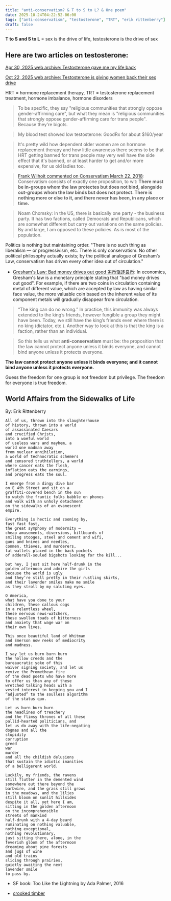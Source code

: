 ```yaml
---
title: "anti-conservatism? & T to S to L? & One poem"
date: 2025-10-24T04:22:52-06:00
tags: ["anti-conservatism", "testosterone", "TRT", "erik rittenberry"]
draft: false
---
```


**T to S and S to L** = sex is the drive of life, testosterone is the drive of sex

## Here are two articles on testosterone:

[Apr 30, 2025 web archive: Testosterone gave me my life back](https://archive.ph/XJbKb)

[Oct 22, 2025 web archive: Testosterone is giving women back their sex drive](https://web.archive.org/web/20251023020416/https://www.nytimes.com/2025/10/22/magazine/testosterone-women-health-sex-libido-menopause.html)

HRT = hormone replacement therapy,
TRT = testosterone replacement treatment,
hormone imbalance,
hormone disorders

>  To be specific, they say "religious communities that strongly oppose gender-affirming care", but what they mean is "religious communities that strongly oppose gender-affirming care for trans people". Because they're bigots.

> My blood test showed low testosterone: GoodRx for about $160/year

> It's pretty wild how dependent older women are on hormone replacement therapy and how little awareness there seems to be that HRT getting banned for trans people may very well have the side effect that it's banned, or at least harder to get and/or more expensive, for us old ladies too.

> [Frank Wilhoit commented on Conservatism March 22, 2018](https://crookedtimber.org/2018/03/21/liberals-against-progressives/#comment-729288): Conservatism consists of exactly one proposition, to wit: **There must be in-groups whom the law protectes but does not bind, alongside out-groups whom the law binds but does not protect. There is nothing more or else to it, and there never has been, in any place or time.**

> Noam Chomsky: In the US, there is basically one party - the business party. It has two factions, called Democrats and Republicans, which are somewhat different but carry out variations on the same policies. By and large, I am opposed to these policies. As is most of the population.

Politics is nothing but maintaining order. "There is no such thing as liberalism — or progressivism, etc. There is only conservatism. No other political philosophy actually exists; by the political analogue of Gresham’s Law, conservatism has driven every other idea out of circulation."

* [Gresham's Law: Bad money drives out good 劣币驱逐良币](https://en.wikipedia.org/wiki/Gresham%27s_law): In economics, Gresham's law is a monetary principle stating that "bad money drives out good". For example, if there are two coins in circulation containing metal of different value, which are accepted by law as having similar face value, the more valuable coin based on the inherent value of its component metals will gradually disappear from circulation. 

> “The king can do no wrong.” In practice, this immunity was always extended to the king’s friends, however fungible a group they might have been. Today, we still have the king’s friends even where there is no king (dictator, etc.). Another way to look at this is that the king is a faction, rather than an individual.

> So this tells us what **anti-conservatism** must be: the proposition that the law cannot protect anyone unless it binds everyone, and cannot bind anyone unless it protects everyone.

**The law cannot protect anyone unless it binds everyone; and it cannot bind anyone unless it protects everyone.**

Guess the freedom for one group is not freedom but privilege. The freedom for everyone is true freedom.

## World Affairs from the Sidewalks of Life
   By: Erik Rittenberry

```
All of us, thrown into the slaughterhouse
of history, thrown into a world 
of assassinated Caesars
and crucified Christs, 
into a woeful world 
of useless wars and mayhem, a
world one madman away
from nuclear annihilation,
a world of technocratic schemers
and censored truthtellers, a world
where cancer eats the flesh,
inflation eats the earnings,
and progress eats the soul.

I emerge from a dingy dive bar 
on E 4th Street and sit on a 
graffiti-covered bench in the sun
to watch the frantic folks babble on phones
and walk with an unholy detachment
on the sidewalks of an evanescent
empire.

Everything is hectic and zooming by,
fast fast fast,
the great symphony of modernity —
cheap amusements, diversions, billboards of
smiling stooges, steel and cement and wifi,
guns and knives and needles,
conmen, thieves, and murderers,
fat wallets placed in the back pockets
of adderall-souled bigshots looking for the kill...

but hey, I just sit here half-drunk in the
golden afternoon and admire the girls
because the world is ugly
and they’re still pretty in their rustling skirts,
and their lavender smiles make me smile
as they stroll by my saluting eyes.

O America,
what have you done to your 
children, these callous cogs
in a relentless wheel, 
these nervous news-watchers,
these swollen toads of bitterness
and anxiety that wage war on
their own lives. 

This once beautiful land of Whitman
and Emerson now reeks of mediocrity 
and madness.

I say let us burn burn burn 
the hollow creeds and the 
bureaucratic yoke of this
waiver signing society, and let us 
revive the Promethean fire 
of the dead poets who have more 
to offer us than any of these 
wretched talking heads with a 
vested interest in keeping you and I
“adjusted” to the soulless algorithm 
of the status quo. 

Let us burn burn burn
the headlines of treachery
and the flimsy thrones of all these
pallid-hearted politicians, and
let us do away with the life-negating
dogmas and all the
stupidity
corruption
greed
war
murder
and all the childish delusions
that sustain the idiotic inanities
of a belligerent world.

Luckily, my friends, the ravens 
still flutter in the demented wind 
somewhere out there beyond the 
barbwire, and the grass still grows 
in the meadows, and the lilies 
still bloom on sunlit hillsides
despite it all, yet here I am,
sitting in the golden afternoon
on the incomprehensible 
streets of mankind
half-drunk with a 4-day beard
ruminating on nothing valuable,
nothing exceptional,
nothing revolutionary,
just sitting there, alone, in the
feverish gloom of the afternoon
dreaming about pine forests
and jugs of wine
and old trains
slicing through prairies,
quietly awaiting the next 
lavender smile
to pass by.
```

* SF book: Too Like the Lightning by Ada Palmer, 2016

* [crooked timber](https://crookedtimber.org/)

